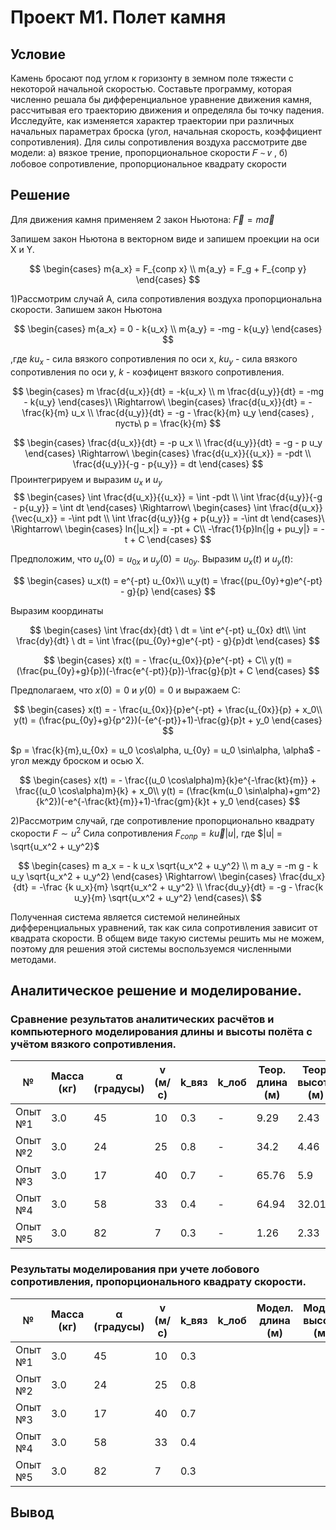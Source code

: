 # Проект М1. Полет камня

## Условие
Камень бросают под углом к горизонту в земном поле
тяжести с некоторой начальной скоростью. Составьте программу, которая
численно решала бы дифференциальное уравнение движения камня,
рассчитывая его траекторию движения и определяла бы точку падения.
Исследуйте, как изменяется характер траектории при различных начальных
параметрах броска (угол, начальная скорость, коэффициент сопротивления).
Для силы сопротивления воздуха рассмотрите две модели: а) вязкое трение,
пропорциональное скорости 𝐹 ∼ 𝑣 , б) лобовое сопротивление,
пропорциональное квадрату скорости

## Решение
Для движения камня применяем 2 закон Ньютона:
$\vec{F} = m \vec{a}$

Запишем закон Ньютона в векторном виде и запишем проекции на оси X и Y. 

$$
\begin{cases}
m{a_x} = F_{сопр x} \\
m{a_y} = F_g + F_{сопр y}
\end{cases}
$$

1)Рассмотрим случай A, сила сопротивления воздуха пропорциональна скорости. 
Запишем закон Ньютона

$$
\begin{cases}
m{a_x} = 0 - k{u_x} \\
m{a_y} = -mg - k{u_y}
\end{cases}
$$

,где $k{u_x}$ - сила вязкого сопротивления по оси x, $k{u_y}$ - сила
вязкого сопротивления по оси y, $k$ - коэфицент вязкого сопротивления.

$$
\begin{cases}
m \frac{d{u_x}}{dt} = -k{u_x} \\
m \frac{d{u_y}}{dt} = -mg - k{u_y}
\end{cases}\
\Rightarrow\
\begin{cases}
\frac{d{u_x}}{dt} = -\frac{k}{m} u_x \\
\frac{d{u_y}}{dt} = -g - \frac{k}{m} u_y
\end{cases}
, пусть\ p = \frac{k}{m}
$$

$$
\begin{cases}
\frac{d{u_x}}{dt} = -p u_x \\
\frac{d{u_y}}{dt} = -g - p u_y
\end{cases}
\Rightarrow\
\begin{cases}
\frac{d{u_x}}{{u_x}} = -pdt \\
\frac{d{u_y}}{-g - p{u_y}} = dt
\end{cases}
$$ Проинтегрируем и выразим ${u_x}$ и ${u_y}$
$$
\begin{cases}
\int \frac{d{u_x}}{{u_x}} = \int -pdt \\
\int \frac{d{u_y}}{-g - p{u_y}} = \int dt
\end{cases} 
\Rightarrow\
\begin{cases}
\int \frac{d{u_x}}{\vec{u_x}} = -\int pdt \\
\int \frac{d{u_y}}{g + p{u_y}} = -\int dt
\end{cases}\
\Rightarrow\
\begin{cases}
ln{|u_x|} = -pt + C\\
-\frac{1}{p}ln{|g + pu_y|} = -t + C
\end{cases}
$$

Предположим, что $u_x(0) = u_{0x}$ и $u_y(0) = u_{0y}$. Выразим $u_x(t)$ и $u_y(t)$:

$$
\begin{cases}
u_x(t) = e^{-pt} u_{0x}\\
u_y(t) = \frac{(pu_{0y}+g)e^{-pt} - g}{p}
\end{cases}
$$

Выразим координаты

$$
\begin{cases}
\int \frac{dx}{dt} \ dt = \int e^{-pt} u_{0x} dt\\
\int \frac{dy}{dt} \ dt = \int \frac{(pu_{0y}+g)e^{-pt} - g}{p}dt
\end{cases}
$$

$$
\begin{cases}
x(t) = - \frac{u_{0x}}{p}e^{-pt} + C\\
y(t) = (\frac{pu_{0y}+g}{p})(-\frac{e^{-pt}}{p})-\frac{g}{p}t + C
\end{cases}
$$

Предполагаем, что $x(0) = 0$ и $y(0) = 0$ и выражаем C:

$$
\begin{cases}
x(t) = - \frac{u_{0x}}{p}e^{-pt} + \frac{u_{0x}}{p} + x_0\\
y(t) = (\frac{pu_{0y}+g}{p^2})(-{e^{-pt}}+1)-\frac{g}{p}t + y_0
\end{cases}
$$

$p = \frac{k}{m},u_{0x} = u_0 \cos\alpha, u_{0y} = u_0 \sin\alpha, \alpha$ - угол между броском и осью X.

$$
\begin{cases}
x(t) = - \frac{(u_0 \cos\alpha)m}{k}e^{-\frac{kt}{m}} + \frac{(u_0 \cos\alpha)m}{k} + x_0\\
y(t) = (\frac{km(u_0 \sin\alpha)+gm^2}{k^2})(-e^{-\frac{kt}{m}}+1)-\frac{gm}{k}t + y_0
\end{cases}
$$

2)Рассмотрим случай, где сопротивление пропорционально квадрату скорости $F \sim u^2$
Сила сопротивления $F_{сопр} = k \vec{u} |u|$, где $|u| = \sqrt{u_x^2 + u_y^2}$

$$
\begin{cases}
m a_x = - k u_x \sqrt{u_x^2 + u_y^2} \\
m a_y = -m g - k u_y \sqrt{u_x^2 + u_y^2}
\end{cases}
\Rightarrow\
\begin{cases}
\frac{du_x}{dt} = -\frac {k u_x}{m} \sqrt{u_x^2 + u_y^2} \\
\frac{du_y}{dt} = -g - \frac{k u_y}{m} \sqrt{u_x^2 + u_y^2}
\end{cases}\
$$

Полученная система является системой нелинейных дифференциальных уравнений, так как сила сопротивления зависит 
от квадрата скорости. В общем виде такую системы решить мы не можем, поэтому для решения этой системы
воспользуемся численными методами.

## Аналитическое решение и моделирование.

### Сравнение результатов аналитических расчётов и компьютерного моделирования длины и высоты полёта с учётом вязкого сопротивления.

| №       | Масса (кг) | α (градусы) | v (м/с) | k_вяз | k_лоб | Теор. длина (м) | Теор. высота (м) | Модел. длина (м) | Модел. высота (м) |
|---------|------------|-------------|---------|-------|-------|-----------------|------------------|------------------|-------------------|
| Опыт №1 | 3.0        | 45          | 10      | 0.3   | -     | 9.29            | 2.43             | 9.24             | 2.43              |
| Опыт №2 | 3.0        | 24          | 25      | 0.8   | -     | 34.2            | 4.46             | 34.18            | 4.46              |
| Опыт №3 | 3.0        | 17          | 40      | 0.7   | -     | 65.76           | 5.9              | 65.59            | 5.90              |
| Опыт №4 | 3.0        | 58          | 33      | 0.4   | -     | 64.94           | 32.01            | 64.89            | 32.01             |
| Опыт №5 | 3.0        | 82          | 7       | 0.3   | -     | 1.26            | 2.33             | 1.26             | 2.34              |
 
### Результаты моделирования при учете лобового сопротивления, пропорционального квадрату скорости.

| №       | Масса (кг) | α (градусы) | v (м/с) | k_вяз | k_лоб | Модел. длина (м) | Модел. высота (м) | 
|---------|------------|-------------|---------|-------|--|--|--|
| Опыт №1 | 3.0        | 45          | 10      | 0.3     |  |  |  |
| Опыт №2 | 3.0        | 24          | 25      | 0.8     |  |  |  |
| Опыт №3 | 3.0        | 17          | 40      | 0.7     |  |  |  | 
| Опыт №4 | 3.0        | 58          | 33      | 0.4     |  |  |  | 
| Опыт №5 | 3.0        | 82          | 7       | 0.3     |  |  |  |

## Вывод
